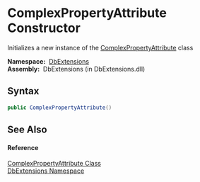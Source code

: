ComplexPropertyAttribute Constructor
====================================
Initializes a new instance of the [ComplexPropertyAttribute][1] class

  **Namespace:**  [DbExtensions][2]  
  **Assembly:**  DbExtensions (in DbExtensions.dll)

Syntax
------

```csharp
public ComplexPropertyAttribute()
```


See Also
--------

#### Reference
[ComplexPropertyAttribute Class][1]  
[DbExtensions Namespace][2]  

[1]: README.md
[2]: ../README.md